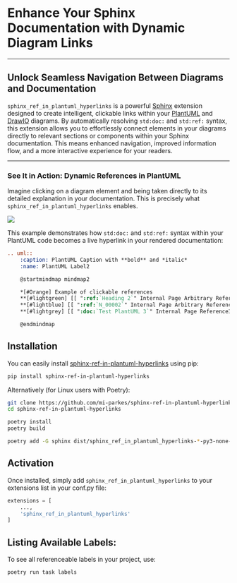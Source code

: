 # Enhance Your Sphinx Documentation with Dynamic Diagram Links

---

## Unlock Seamless Navigation Between Diagrams and Documentation

`sphinx_ref_in_plantuml_hyperlinks` is a powerful [Sphinx](https://www.sphinx-doc.org/en/master/index.html) extension designed to create intelligent, clickable links within your [PlantUML](https://plantuml.com) and [DrawIO](https://pypi.org/project/sphinxcontrib-drawio/) diagrams. By automatically resolving `std:doc:` and `std:ref:` syntax, this extension allows you to effortlessly connect elements in your diagrams directly to relevant sections or components within your Sphinx documentation. This means enhanced navigation, improved information flow, and a more interactive experience for your readers.

---

### See It in Action: Dynamic References in PlantUML

Imagine clicking on a diagram element and being taken directly to its detailed explanation in your documentation. This is precisely what `sphinx_ref_in_plantuml_hyperlinks` enables.

![](https://mi-parkes.github.io/sphinx-ref-in-plantuml-hyperlinks/_images/refInPlantuml.png)

This example demonstrates how `std:doc:` and `std:ref:` syntax within your PlantUML code becomes a live hyperlink in your rendered documentation:

```rst
.. uml::
    :caption: PlantUML Caption with **bold** and *italic*
    :name: PlantUML Label2

    @startmindmap mindmap2

    *[#Orange] Example of clickable references
    **[#lightgreen] [[ ":ref:`Heading 2`" Internal Page Arbitrary Reference1 ]]
    **[#lightblue] [[ ":ref:`N_00002`" Internal Page Arbitrary Reference2 on sphinx-needs ]]
    **[#lightgrey] [[ ":doc:`Test PlantUML 3`" Internal Page Reference3 ]]

    @endmindmap
```
## Installation

You can easily install [sphinx-ref-in-plantuml-hyperlinks](https://pypi.org/project/sphinx-ref-in-plantuml-hyperlinks/) using pip:

```bash
pip install sphinx-ref-in-plantuml-hyperlinks
```

Alternatively (for Linux users with Poetry):

```bash
git clone https://github.com/mi-parkes/sphinx-ref-in-plantuml-hyperlinks.git
cd sphinx-ref-in-plantuml-hyperlinks

poetry install
poetry build

poetry add -G sphinx dist/sphinx_ref_in_plantuml_hyperlinks-*-py3-none-any.whl
```

## Activation

Once installed, simply add `sphinx_ref_in_plantuml_hyperlinks` to your extensions list in your conf.py file:

```python
extensions = [
    ...,
    'sphinx_ref_in_plantuml_hyperlinks'
]
```

## Listing Available Labels:

To see all referenceable labels in your project, use:

```bash
poetry run task labels
```
